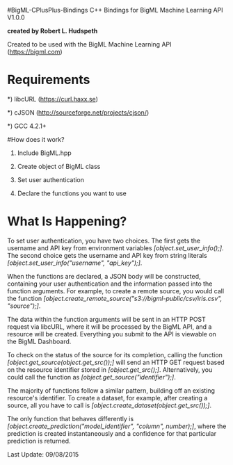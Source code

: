 #BigML-CPlusPlus-Bindings
C++ Bindings for BigML Machine Learning API V1.0.0

<b>created by Robert L. Hudspeth</b>

Created to be used with the BigML Machine Learning API (https://bigml.com)

# Requirements
*) libcURL (https://curl.haxx.se)

*) cJSON (http://sourceforge.net/projects/cjson/)

*) GCC 4.2.1+

#How does it work? 

1) Include BigML.hpp

2) Create object of BigML class

3) Set user authentication

4) Declare the functions you want to use

# What Is Happening?

To set user authentication, you have two choices. The first gets the username and API key from environment variables <i>[object.set_user_info();]</i>. The second choice gets the username and API key from string literals <i>[object.set_user_info("username", "api_key");]</i>.

When the functions are declared, a JSON body will be constructed, containing your user authentication and the information passed into the function arguments. For example, to create a remote source, you would call the function <i>[object.create_remote_source("s3://bigml-public/csv/iris.csv", "source");]</i>.

The data within the function arguments will be sent in an HTTP POST request via libcURL, where it will be processed by the BigML API, and a resource will be created. Everything you submit to the API is viewable on the BigML Dashboard. 

To check on the status of the source for its completion, calling the function <i>[object.get_source(object.get_src());]</i> will send an HTTP GET request based on the resource identifier stored in <i>[object.get_src();]</i>. Alternatively, you could call the function as <i>[object.get_source("identifier");]</i>.

The majority of functions follow a similar pattern, building off an existing resource's identifier. To create a dataset, for example, after creating a source, all you have to call is <i>[object.create_dataset(object.get_src());]</i>.

The only function that behaves differently is <i>[object.create_prediction("model_identifier", "column", number);]</i>, where the prediction is created instantaneously and a confidence for that particular prediction is returned.

Last Update: 09/08/2015
